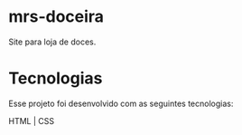 # mrs-doceira

Site para loja de doces.

# Tecnologias

Esse projeto foi desenvolvido com as seguintes tecnologias:

HTML | CSS 
